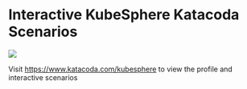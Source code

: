 # Interactive KubeSphere Katacoda Scenarios
[![](http://shields.katacoda.com/katacoda/kubesphere/count.svg)](https://www.katacoda.com/kubesphere "Get your profile on Katacoda.com")

Visit https://www.katacoda.com/kubesphere to view the profile and interactive scenarios

